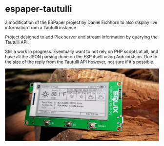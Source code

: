 # espaper-tautulli

a modification of the ESPaper project by Daniel Eichhorn to also display live information from a Tautulli instance

Project designed to add Plex server and stream information by querying the Tautulli API. 

Still a work in progress. Eventually want to not rely on PHP scripts at all, and have all the JSON parsing done on the ESP itself using ArduinoJson. Due to the size of the reply from the Tautulli API however, not sure if it's possible. 

![ESPaper](https://github.com/arejaycodes/espaper-tautulli/raw/master/images/image-1.jpg "Front of ESPaper")
